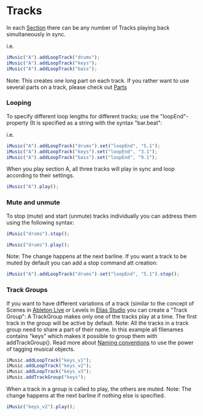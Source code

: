 # Tracks

In each [Section](Sections.md) there can be any number of Tracks playing back simultaneously in sync.

i.e.
```javascript
iMusic("A").addLoopTrack("drums");
iMusic("A").addLoopTrack("keys");
iMusic("A").addLoopTrack("bass");
```

Note: This creates one long part on each track. If you rather want to use several parts on a track, please check out [Parts](parts.md)


### Looping
To specify different loop lengths for different tracks; use the "loopEnd"-property (It is specified as a string with the syntax "bar.beat":

i.e.
```javascript
iMusic("A").addLoopTrack("drums").set("loopEnd", "5.1");
iMusic("A").addLoopTrack("keys").set("loopEnd", "3.1");
iMusic("A").addLoopTrack("bass").set("loopEnd", "9.1");
```

When you play section A, all three tracks will play in sync and loop according to their settings.

```javascript
iMusic("A").play();
```

### Mute and unmute
To stop (mute) and start (unmute) tracks individually you can address them using the following syntax:

```javascript
iMusic("drums").stop();

iMusic("drums").play();
```
Note: The change happens at the next barline.
If you want a track to be muted by default you can add a stop command att creation:

```javascript
iMusic("A").addLoopTrack("drums").set("loopEnd", "5.1").stop();
```


### Track Groups
If you want to have different variations of a track (similar to the concept of Scenes in [Ableton Live](https://www.ableton.com) or Levels in [Elias Studio](https://eliassoftware.com) you can create a "Track Group":
A TrackGroup makes only one of the tracks play at a time. The first track in the group will be active by default.
Note: All the tracks in a track group need to share a part of their name. In this example all filenames contains "keys" which makes it possible to group them with addTrackGroup(). Read more about [Naming conventions](naming_conventions.md) to use the power of tagging musical objects.

```javascript
iMusic.addLoopTrack("keys_v1");
iMusic.addLoopTrack("keys_v2");
iMusic.addLoopTrack("keys_v3");
iMusic.addTrackGroup("keys");
```

When a track in a group is called to play, the others are muted. 
Note: The change happens at the next barline if nothing else is specified.

```javascript
iMusic("keys_v2").play();
```
